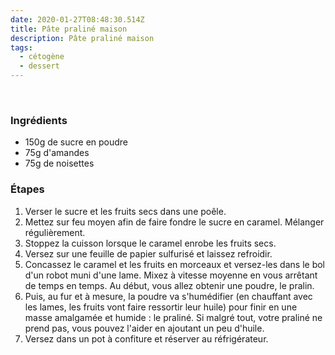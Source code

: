 ```yaml
---
date: 2020-01-27T08:48:30.514Z
title: Pâte praliné maison
description: Pâte praliné maison
tags:
  - cétogène
  - dessert
---
```


﻿
### Ingrédients
- 150g de sucre en poudre
- 75g d'amandes
- 75g de noisettes
﻿
### Étapes
1. Verser le sucre et les fruits secs dans une poêle.
2. Mettez sur feu moyen afin de faire fondre le sucre en caramel. Mélanger régulièrement.
3. Stoppez la cuisson lorsque le caramel enrobe les fruits secs.
4. Versez sur une feuille de papier sulfurisé et laissez refroidir.
5. Concassez le caramel et les fruits en morceaux et versez-les dans le bol d'un robot muni d'une lame. Mixez à vitesse moyenne en vous arrêtant de temps en temps. Au début, vous allez obtenir une poudre, le pralin.
6. Puis, au fur et à mesure, la poudre va s'humédifier (en chauffant avec les lames, les fruits vont faire ressortir leur huile) pour finir en une masse amalgamée et humide : le praliné. Si malgré tout, votre praliné ne prend pas, vous pouvez l'aider en ajoutant un peu d'huile.
7. Versez dans un pot à confiture et réserver au réfrigérateur.
﻿
﻿
